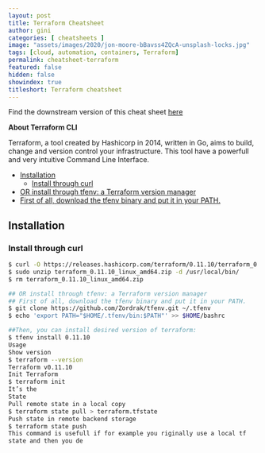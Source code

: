 ```yaml
---
layout: post
title: Terraform Cheatsheet
author: gini
categories: [ cheatsheets ]
image: "assets/images/2020/jon-moore-bBavss4ZQcA-unsplash-locks.jpg"
tags: [cloud, automation, containers, Terraform]
permalink: cheatsheet-terraform
featured: false
hidden: false
showindex: true
titleshort: Terraform cheatsheet
---
```


Find the downstream version of this cheat sheet [here](https://www.techbeatly.com/terraform-cheat-sheet/)

**About Terraform CLI**

Terraform, a tool created by Hashicorp in 2014, written in Go, aims to build, change and version control your infrastructure. This tool have a powerfull and very intuitive Command Line Interface.

- [Installation](#installation)
  - [Install through curl](#install-through-curl)
- [OR install through tfenv: a Terraform version manager](#or-install-through-tfenv-a-terraform-version-manager)
- [First of all, download the tfenv binary and put it in your PATH.](#first-of-all-download-the-tfenv-binary-and-put-it-in-your-path)

## Installation

### Install through curl
```bash
$ curl -O https://releases.hashicorp.com/terraform/0.11.10/terraform_0.11.10_linux_amd64.zip
$ sudo unzip terraform_0.11.10_linux_amd64.zip -d /usr/local/bin/
$ rm terraform_0.11.10_linux_amd64.zip

## OR install through tfenv: a Terraform version manager
## First of all, download the tfenv binary and put it in your PATH.
$ git clone https://github.com/Zordrak/tfenv.git ~/.tfenv
$ echo 'export PATH="$HOME/.tfenv/bin:$PATH"' >> $HOME/bashrc

##Then, you can install desired version of terraform:
$ tfenv install 0.11.10
Usage
Show version
$ terraform --version
Terraform v0.11.10
Init Terraform
$ terraform init
It’s the 
State
Pull remote state in a local copy
$ terraform state pull > terraform.tfstate
Push state in remote backend storage
$ terraform state push
This command is usefull if for example you riginally use a local tf
state and then you de